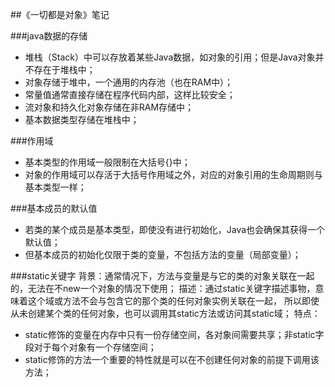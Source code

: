 ##《一切都是对象》笔记

###java数据的存储
- 堆栈（Stack）中可以存放着某些Java数据，如对象的引用；但是Java对象并不存在于堆栈中；
- 对象存储于堆中，一个通用的内存池（也在RAM中）；
- 常量值通常直接存储在程序代码内部，这样比较安全；
- 流对象和持久化对象存储在非RAM存储中；
- 基本数据类型存储在堆栈中；

###作用域
- 基本类型的作用域一般限制在大括号{}中；
- 对象的作用域可以存活于大括号作用域之外，对应的对象引用的生命周期则与基本类型一样；

###基本成员的默认值
- 若类的某个成员是基本类型，即使没有进行初始化，Java也会确保其获得一个默认值；
- 但基本成员的初始化仅限于类的变量，不包括方法的变量（局部变量）；

###static关键字
背景：通常情况下，方法与变量是与它的类的对象关联在一起的，无法在不new一个对象的情况下使用；
描述：通过static关键字描述事物，意味着这个域或方法不会与包含它的那个类的任何对象实例关联在一起，
所以即使从未创建某个类的任何对象，也可以调用其static方法或访问其static域；
特点：
- static修饰的变量在内存中只有一份存储空间，各对象间需要共享；非static字段对于每个对象有一个存储空间；
- static修饰的方法一个重要的特性就是可以在不创建任何对象的前提下调用该方法；